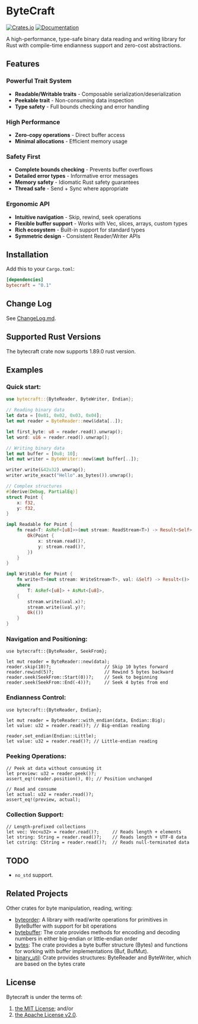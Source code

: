 # ByteCraft

[![Crates.io](https://img.shields.io/crates/v/bytecraft.svg)](https://crates.io/crates/bytecraft)
[![Documentation](https://docs.rs/bytecraft/badge.svg)](https://docs.rs/bytecraft)

A high-performance, type-safe binary data reading and writing library for Rust with compile-time endianness support and zero-cost abstractions.

## Features

### **Powerful Trait System**
- **Readable/Writable traits** - Composable serialization/deserialization
- **Peekable trait** - Non-consuming data inspection
- **Type safety** - Full bounds checking and error handling

### **High Performance**
- **Zero-copy operations** - Direct buffer access
- **Minimal allocations** - Efficient memory usage

### **Safety First**
- **Complete bounds checking** - Prevents buffer overflows
- **Detailed error types** - Informative error messages
- **Memory safety** - Idiomatic Rust safety guarantees
- **Thread safe** - Send + Sync where appropriate

### **Ergonomic API**
- **Intuitive navigation** - Skip, rewind, seek operations
- **Flexible buffer support** - Works with Vec, slices, arrays, custom types
- **Rich ecosystem** - Built-in support for standard types
- **Symmetric design** - Consistent Reader/Writer APIs

## Installation

Add this to your `Cargo.toml`:

```toml
[dependencies]
bytecraft = "0.1"
```

## Change Log

See [ChangeLog.md](https://github.com/Igor743646/bytecraft/blob/master/ChangeLog.md).

## Supported Rust Versions

The bytecraft crate now supports 1.89.0 rust version.

## Examples

### Quick start:

```rust
use bytecraft::{ByteReader, ByteWriter, Endian};

// Reading binary data
let data = [0x01, 0x02, 0x03, 0x04];
let mut reader = ByteReader::new(&data[..]);

let first_byte: u8 = reader.read().unwrap();
let word: u16 = reader.read().unwrap();

// Writing binary data
let mut buffer = [0u8; 10];
let mut writer = ByteWriter::new(&mut buffer[..]);

writer.write(&42u32).unwrap();
writer.write_exact("Hello".as_bytes()).unwrap();

// Complex structures
#[derive(Debug, PartialEq)]
struct Point {
    x: f32,
    y: f32,
}

impl Readable for Point {
    fn read<T: AsRef<[u8]>>(mut stream: ReadStream<T>) -> Result<Self> {
        Ok(Point {
            x: stream.read()?,
            y: stream.read()?,
        })
    }
}

impl Writable for Point {
    fn write<T>(mut stream: WriteStream<T>, val: &Self) -> Result<()>
    where
        T: AsRef<[u8]> + AsMut<[u8]>,
    {
        stream.write(&val.x)?;
        stream.write(&val.y)?;
        Ok(())
    }
}
```

### Navigation and Positioning:

```rust,no_run
use bytecraft::{ByteReader, SeekFrom};

let mut reader = ByteReader::new(data);
reader.skip(10)?;                    // Skip 10 bytes forward
reader.rewind(5)?;                   // Rewind 5 bytes backward
reader.seek(SeekFrom::Start(0))?;    // Seek to beginning
reader.seek(SeekFrom::End(-4))?;     // Seek 4 bytes from end
```

### Endianness Control:

```rust,no_run
use bytecraft::{ByteReader, Endian};

let mut reader = ByteReader::with_endian(data, Endian::Big);
let value: u32 = reader.read()?; // Big-endian reading

reader.set_endian(Endian::Little);
let value: u32 = reader.read()?; // Little-endian reading
```

### Peeking Operations:

```rust,no_run
// Peek at data without consuming it
let preview: u32 = reader.peek()?;
assert_eq!(reader.position(), 0); // Position unchanged

// Read and consume
let actual: u32 = reader.read()?;
assert_eq!(preview, actual);
```

### Collection Support:

```rust,no_run
// Length-prefixed collections
let vec: Vec<u32> = reader.read()?;     // Reads length + elements
let string: String = reader.read()?;    // Reads length + UTF-8 data
let cstring: CString = reader.read()?;  // Reads null-terminated data
```

## TODO

* `no_std` support.

## Related Projects

Other crates for byte manipulation, reading, writing:
* [byteorder]: A library with read/write operations for primitives in ByteBuffer with support for bit operations
* [bytebuffer]: The crate provides methods for encoding and decoding numbers in either big-endian or little-endian order
* [bytes]: The crate provides a byte buffer structure (Bytes) and functions for working with buffer implementations (Buf, BufMut).
* [binary_util]: Crate provides structures: ByteReader and ByteWriter, which are based on the bytes crate

## License

Bytecraft is under the terms of:

1. [the MIT License](https://opensource.org/license/MIT); and/or
2. [the Apache License v2.0](http://www.apache.org/licenses/LICENSE-2.0).

[Rust]: https://www.rust-lang.org/
[byteorder]: https://docs.rs/byteorder/latest/byteorder/
[bytebuffer]: https://docs.rs/bytebuffer/latest/bytebuffer/struct.ByteBuffer.html
[bytes]: https://docs.rs/bytes/latest/bytes/
[binary_util]: https://docs.rs/binary-util/latest/binary_util/